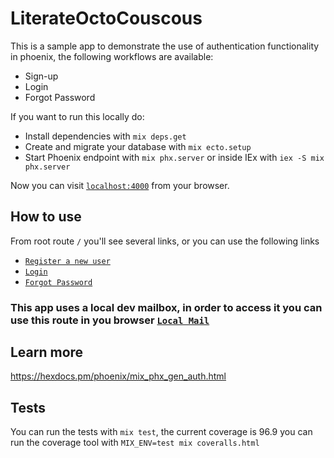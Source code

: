# LiterateOctoCouscous

This is a sample app to demonstrate the use of authentication functionality in phoenix, the following workflows are available:

- Sign-up
- Login
- Forgot Password

If you want to run this locally do:

  * Install dependencies with `mix deps.get`
  * Create and migrate your database with `mix ecto.setup`
  * Start Phoenix endpoint with `mix phx.server` or inside IEx with `iex -S mix phx.server`

Now you can visit [`localhost:4000`](http://localhost:4000) from your browser.

## How to use

From root route `/` you'll see several links, or you can use the following links

- [`Register a new user`](http://localhost:4000/users/register)
- [`Login`](http://localhost:4000/users/log_in)
- [`Forgot Password`](http://localhost:4000/users/reset_password)

### This app uses a local dev mailbox, in order to access it you can use this route in you browser [`Local Mail`](http://localhost:4000/dev/mailbox)

## Learn more

https://hexdocs.pm/phoenix/mix_phx_gen_auth.html

## Tests

You can run the tests with `mix test`, the current coverage is 96.9 you can run the coverage tool with `MIX_ENV=test mix coveralls.html`